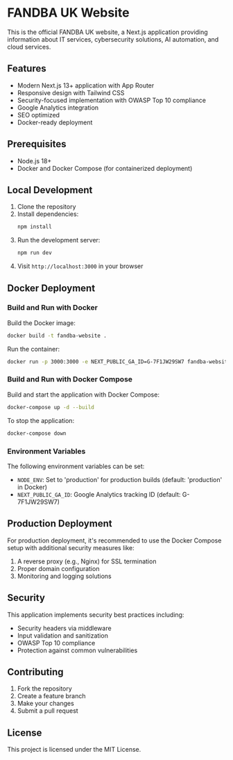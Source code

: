 # FANDBA UK Website

This is the official FANDBA UK website, a Next.js application providing information about IT services, cybersecurity solutions, AI automation, and cloud services.

## Features

- Modern Next.js 13+ application with App Router
- Responsive design with Tailwind CSS
- Security-focused implementation with OWASP Top 10 compliance
- Google Analytics integration
- SEO optimized
- Docker-ready deployment

## Prerequisites

- Node.js 18+ 
- Docker and Docker Compose (for containerized deployment)

## Local Development

1. Clone the repository
2. Install dependencies:
   ```bash
   npm install
   ```
3. Run the development server:
   ```bash
   npm run dev
   ```
4. Visit `http://localhost:3000` in your browser

## Docker Deployment

### Build and Run with Docker

Build the Docker image:
```bash
docker build -t fandba-website .
```

Run the container:
```bash
docker run -p 3000:3000 -e NEXT_PUBLIC_GA_ID=G-7F1JW29SW7 fandba-website
```

### Build and Run with Docker Compose

Build and start the application with Docker Compose:
```bash
docker-compose up -d --build
```

To stop the application:
```bash
docker-compose down
```

### Environment Variables

The following environment variables can be set:

- `NODE_ENV`: Set to 'production' for production builds (default: 'production' in Docker)
- `NEXT_PUBLIC_GA_ID`: Google Analytics tracking ID (default: G-7F1JW29SW7)

## Production Deployment

For production deployment, it's recommended to use the Docker Compose setup with additional security measures like:

1. A reverse proxy (e.g., Nginx) for SSL termination
2. Proper domain configuration
3. Monitoring and logging solutions

## Security

This application implements security best practices including:
- Security headers via middleware
- Input validation and sanitization
- OWASP Top 10 compliance
- Protection against common vulnerabilities

## Contributing

1. Fork the repository
2. Create a feature branch
3. Make your changes
4. Submit a pull request

## License

This project is licensed under the MIT License.
